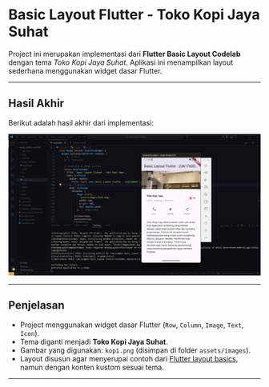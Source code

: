 # Basic Layout Flutter - Toko Kopi Jaya Suhat

Project ini merupakan implementasi dari **Flutter Basic Layout Codelab** dengan tema *Toko Kopi Jaya Suhat*. Aplikasi ini menampilkan layout sederhana menggunakan widget dasar Flutter.

---

## Hasil Akhir
Berikut adalah hasil akhir dari implementasi:

![Screenshot Hasil Akhir](assets/images/ss1.png)

---

## Penjelasan
- Project menggunakan widget dasar Flutter (`Row`, `Column`, `Image`, `Text`, `Icon`).
- Tema diganti menjadi **Toko Kopi Jaya Suhat**.
- Gambar yang digunakan: `kopi.png` (disimpan di folder `assets/images`).
- Layout disusun agar menyerupai contoh dari [Flutter layout basics](https://docs.flutter.dev/codelabs/layout-basics), namun dengan konten kustom sesuai tema.

---
